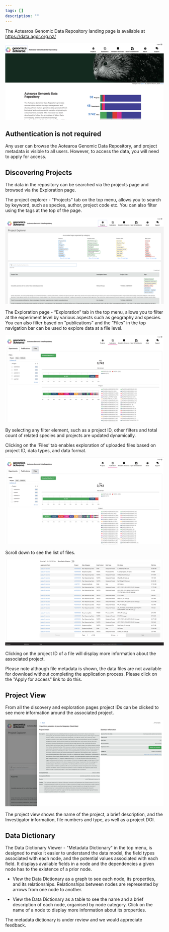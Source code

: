 ```yaml
---
tags: []
description: ""
---
```


The Aotearoa Genomic Data Repository landing page is available at https://data.agdr.org.nz/

![Alt text](../assets/images/getstart1.png)

## Authentication is not required

Any user can browse the Aotearoa Genomic Data Repository, and project metadata is visible to all users. However, to access the data, you will need to apply for access.

## Discovering Projects

The data in the repository can be searched via the projects page and browsed via the Exploration page.

The project explorer -  "Projects" tab on the top menu, allows you to search by keyword, such as species, author, project code etc. You can also filter using the tags at the top of the page.

![Alt text](../assets/images/getstart2.png)

The Exploration page - “Exploration” tab in the top menu, allows you to filter at the experiment level by various aspects such as geography and species.  You can also filter based on "publications" and the “Files” in the top navigation bar can be used to explore data at a file level.

![Alt text](../assets/images/getstart3.png)

By selecting any filter element, such as a project ID, other filters and total count of related species and projects are updated dynamically. 

Clicking on the ‘Files’ tab enables exploration of uploaded files based on project ID, data types, and data format.

![Alt text](../assets/images/getstart4.png)

Scroll down to see the list of files.

![Alt text](../assets/images/getstart5.png)

Clicking on the project ID of a file will display more information about the associated project. 

Please note although file metadata is shown, the data files are not available for download without completing the application process. Please click on the "Apply for access" link to do this.  

## Project View

From all the discovery and exploration pages project IDs can be clicked to see more information around the associated project.

![Alt text](../assets/images/getstart6.png)

The project view shows the name of the project, a brief description, and the Investigator information, file numbers and type, as well as a project DOI.

## Data Dictionary

The Data Dictionary Viewer - "Metadata Dictionary" in the top menu, is designed to make it easier to understand the data model, the field types associated with each node, and the potential values associated with each field. It displays available fields in a node and the dependencies a given node has to the existence of a prior node. 

- View the Data Dictionary as a graph to see each node, its properties, and its relationships.
Relationships between nodes are represented by arrows from one node to another.

- View the Data Dictionary as a table to see the name and a brief description of each node, organised by node category. Click on the name of a node to display more information about its properties.

The metadata dictionary is under review and we would appreciate feedback.
